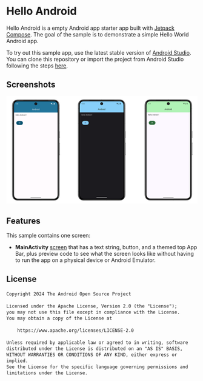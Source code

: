 # Hello Android

Hello Android is a empty Android app starter app built
with [Jetpack Compose](https://developer.android.com/jetpack/compose).
The goal of the sample is to demonstrate a simple Hello World Android app.

To try out this sample app, use the latest stable version
of [Android Studio](https://developer.android.com/studio).
You can clone this repository or import the
project from Android Studio following the steps
[here](https://developer.android.com/jetpack/compose/setup#sample).

## Screenshots

<img src="screenshots/screenshots.png" alt="Hello Android"/>

## Features

This sample contains one screen:
- __MainActivity__ [screen][mainActivity] that has a text string, button, and a themed top App Bar,
plus preview code to see what the screen looks like without having to run
the app on a physical device or Android Emulator.

## License

```
Copyright 2024 The Android Open Source Project

Licensed under the Apache License, Version 2.0 (the "License");
you may not use this file except in compliance with the License.
You may obtain a copy of the License at

    https://www.apache.org/licenses/LICENSE-2.0

Unless required by applicable law or agreed to in writing, software
distributed under the License is distributed on an "AS IS" BASIS,
WITHOUT WARRANTIES OR CONDITIONS OF ANY KIND, either express or implied.
See the License for the specific language governing permissions and
limitations under the License.
```

[mainActivity]: app/src/main/kotlin/com/example/android/helloandroid/MainActivity.kt
